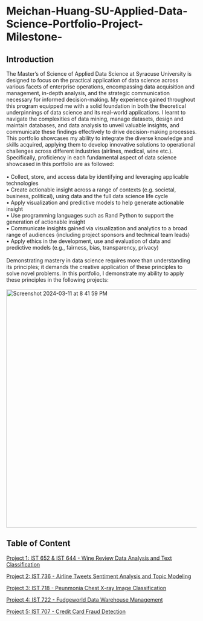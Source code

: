 # Meichan-Huang-SU-Applied-Data-Science-Portfolio-Project-Milestone-

## Introduction
<p> The Master’s of Science of Applied Data Science at Syracuse University is designed to focus on the practical application of data science across various facets of enterprise operations, encompassing data acquisition and management, in-depth analysis, and the strategic communication necessary for informed decision-making.
My experience gained throughout this program equipped me with a solid foundation in both the theoretical underpinnings of data science and its real-world applications. I learnt to navigate the complexities of data mining, manage datasets, design and maintain databases, and data analysis to unveil valuable insights, and communicate these findings effectively to drive decision-making processes. 
This portfolio showcases my ability to integrate the diverse knowledge and skills acquired, applying them to develop innovative solutions to operational challenges across different industries (airlines, medical, wine etc.). Specifically,  proficiency in each fundamental aspect of data science showcased in this portfolio are as followed:<br><br>
        •  Collect, store, and access data by identifying and leveraging applicable technologies<br> 
        •  Create actionable insight across a range of contexts (e.g. societal, business, political), using data and the full data science life cycle<br>
        •  Apply visualization and predictive models to help generate actionable insight<br> 
        •  Use programming languages such as Rand Python to support the generation of actionable insight<br>  
        •  Communicate insights gained via visualization and analytics to a broad range of audiences (including project sponsors and technical team leads) <br>
        •  Apply ethics in the development, use and evaluation of data and predictive models (e.g., fairness, bias, transparency, privacy)<br><br>
Demonstrating mastery in data science requires more than understanding its principles; it demands the creative application of these principles to solve novel problems. In this portfolio, I demonstrate my ability to apply these principles in the following projects: <br><br>

<img width="629" alt="Screenshot 2024-03-11 at 8 41 59 PM" src="https://github.com/mhgarrett/Meichan-Huang-SU-Applied-Data-Science-Portfolio-Project-Milestone-/assets/94016314/a9e3a45e-4ff3-4b02-8113-624a0660ead4">

## Table of Content 

<a href="https://github.com/mhgarrett/Meichan-Huang-SU-Applied-Data-Science-Portfolio-Project-Milestone-/tree/5bc88959660d050866e4397fe289a019c9df0118/Project%201%3A%20Wine%20review%20data%20analysis%20and%20text%20classification">Project 1: IST 652 & IST 644 - Wine Review Data Analysis and Text Classification</a>


<a href="https://github.com/mhgarrett/Meichan-Huang-SU-Applied-Data-Science-Portfolio-Project-Milestone-/tree/5447cb5357318b88d8a3e739b240ae8b91fa0da8/Project%202%3A%20Airline%20Tweets%20Sentiment%20Analysis"> Project 2: IST 736 - Airline Tweets Sentiment Analysis and Topic Modeling </a>

<a href="https://github.com/mhgarrett/Meichan-Huang-SU-Applied-Data-Science-Portfolio-Project-Milestone-/tree/e50172f17a5265d82f4315d1ddf8b62ab02af608/Project%203%3A%20Pneumonia%20Chest%20X-ray%20Image%20Classification"> Project 3: IST 718 - Peunmonia Chest X-ray Image Classification </a>

<a href="https://github.com/mhgarrett/Meichan-Huang-SU-Applied-Data-Science-Portfolio-Project-Milestone-/tree/e50172f17a5265d82f4315d1ddf8b62ab02af608/Project%204%3A%20Fudgeworld%20Data%20Warehousing"> Project 4: IST 722 - Fudgeworld Data Warehouse Management </a>

<a href="https://github.com/mhgarrett/Meichan-Huang-SU-Applied-Data-Science-Portfolio-Project-Milestone-/tree/e50172f17a5265d82f4315d1ddf8b62ab02af608/Project%205%3A%20Credit%20Card%20Fraud%20Detection"> Project 5: IST 707 - Credit Card Fraud Detection </a>

